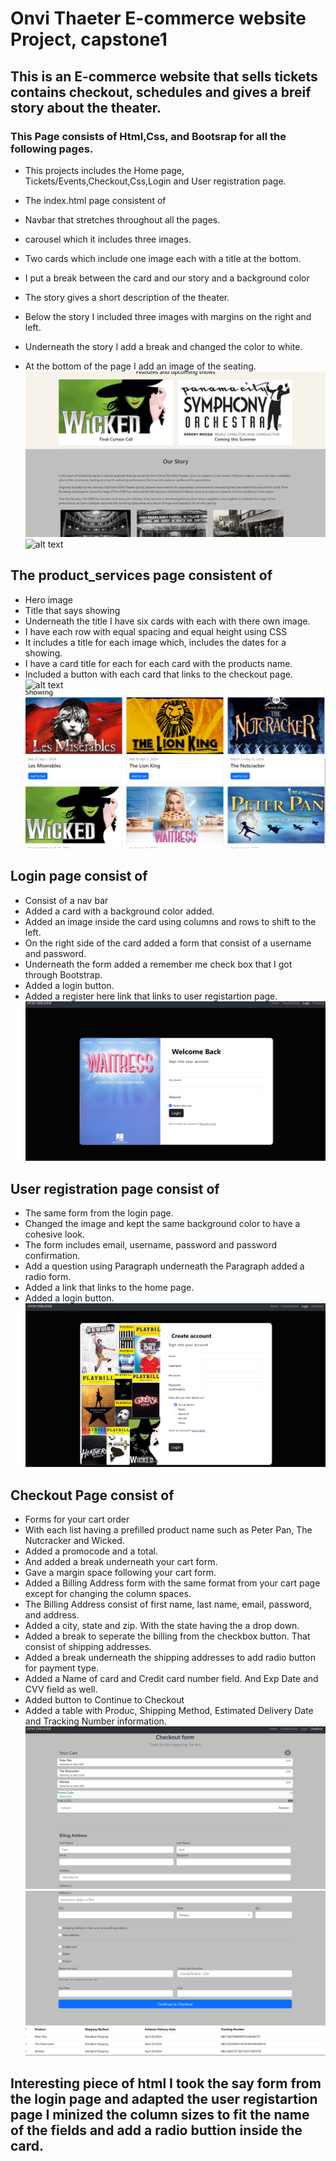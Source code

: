 

# Onvi Thaeter E-commerce website Project, capstone1

## This is an E-commerce website that sells tickets contains checkout, schedules and gives a breif story about the theater.





 ### This Page consists of Html,Css, and Bootsrap for all the following pages.
 * This projects includes the Home page, Tickets/Events,Checkout,Css,Login and User registration page.
 

* The index.html page consistent of 
* Navbar that stretches throughout all the pages. 
* carousel which it includes three images.
* Two cards which include one image each with a title at the bottom.
* I put a break between the card and our story and a background color
* The story gives a short description of the theater.
* Below the story I included three images with margins on the right and left.
* Underneath the story I add a break and changed the color to white.
*  At the bottom of the page I add an image of the seating.
![alt text](images.jpg/indexpage2.png)
![alt text](images.jpg/indexpage.png)

## The product_services page consistent of
* Hero image
* Title that says showing
* Underneath the title I have six cards with each with there own image.
* I have each row with equal spacing and equal height using CSS 
* It includes a title for each image which, includes the dates for a showing.
* I have a card title for each for each card with the products name.
* Included a button with each card that links to the checkout page.
![alt text](images.jpg/productpage.png)
![alt text](images.jpg/productpage2.png)
## Login page consist of 
* Consist of a nav bar
* Added a card with a background color added.
* Added an image inside the card using columns and rows to shift to the left.
* On the right side of the card added a form that consist of a username and password.
* Underneath the form added a remember me check box that I got through Bootstrap.
* Added a login button.
* Added a register here link that links to user registartion page.
![alt text](images.jpg/loginpage.png)

## User registration page consist of 
* The same form from the login page.
* Changed the image and kept the same background color to have a cohesive look.
* The form includes email, username, password and password confirmation.
* Add a question using Paragraph underneath the Paragraph added a radio form.
* Added a link that links to the home page.
* Added a login button.
![alt text](images.jpg/registrationpage.png)

## Checkout Page consist of 
* Forms for your cart order
* With each list having a prefilled product name such as Peter Pan, The Nutcracker and Wicked.
* Added a promocode and a total.
* And added a break underneath your cart form.
* Gave a margin space following your cart form.
* Added a Billing Address form with the same format from your cart page except for changing the column spaces.
* The Billing Address consist of first name, last name, email, password, and address.
* Added a city, state and zip. With the state having the a drop down.
* Added a break to seperate the billing from the checkbox button. That consist of shipping addresses.
* Added a break underneath the shipping addresses to add radio button for payment type.
* Added a Name of card and Credit card number field. And Exp Date and CVV field as well.
* Added button to Continue to Checkout
* Added a table with Produc, Shipping Method, Estimated Delivery Date and Tracking Number information.
![alt text](images.jpg/checkoutpage.png)
![alt text](images.jpg/chec.png)

## Interesting piece of html I took the say form from the login page and adapted the user registartion page I minized the column sizes to fit the name of the fields and add a radio buttion inside the card. 